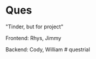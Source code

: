 # Ques

"Tinder, but for project"



Frontend: Rhys, Jimmy



Backend: Cody, William
#   q u e s t r i a l  
 
